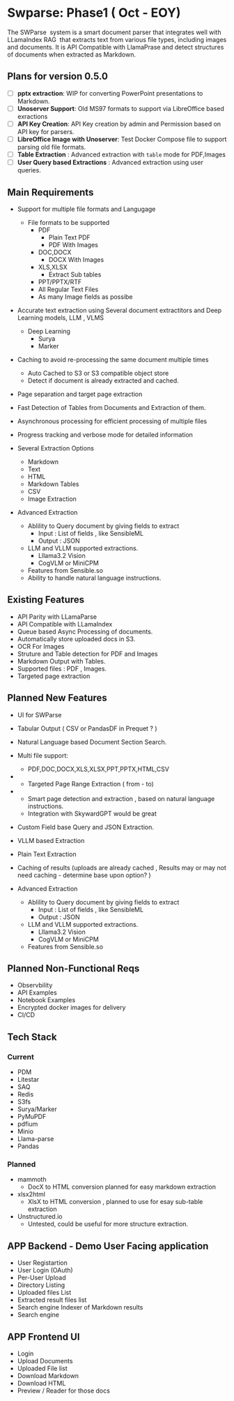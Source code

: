 # Swparse: Phase1 ( Oct - EOY)

The SWParse  system is a smart document parser that integrates well with LLamaIndex RAG  that extracts text from various file types, including images and documents. It is API Compatible with LlamaPrase and detect structures of documents when extracted as Markdown.

## Plans for version 0.5.0

- [ ] **pptx extraction**: WIP for converting PowerPoint presentations to Markdown.
- [ ] **Unoserver Support**:  Old MS97 formats to support via LibreOffice based exractions
- [ ] **API Key Creation**: API Key creation by admin and Permission based on API key for parsers.
- [ ] **LibreOffice Image with Unoserver**: Test Docker Compose file to support parsing old file formats.
- [ ] **Table Extraction** : Advanced extraction with `table` mode for PDF,Images
- [ ] **User Query based Extractions** : Advanced extraction using user queries.

## Main Requirements

- Support for multiple file formats and Langugage
  - File formats to be supported
    - PDF
      - Plain Text PDF
      - PDF With Images
    - DOC,DOCX
      - DOCX With Images
    - XLS,XLSX
      - Extract Sub tables
    - PPT/PPTX/RTF
    - All Regular Text Files
    - As many Image fields as possibe

- Accurate text extraction using Several document extractitors and Deep Learning models, LLM , VLMS
  - Deep Learning
    - Surya
    - Marker
- Caching to avoid re-processing the same document multiple times
  - Auto Cached to S3 or S3 compatible object store
  - Detect if document is already extracted and cached.
- Page separation and target page extraction
- Fast Detection of Tables from Documents and Extraction of them.
- Asynchronous processing for efficient processing of multiple files
- Progress tracking and verbose mode for detailed information
- Several Extraction Options
  - Markdown
  - Text
  - HTML
  - Markdown Tables
  - CSV
  - Image Extraction
- Advanced Extraction
  - Ablility to Query document by giving fields to extract
    - Input : List of fields , like SensibleML
    - Output : JSON
  - LLM and VLLM supported extractions.
    - Lllama3.2 Vision
    - CogVLM or MiniCPM
  - Features from Sensible.so
  - Ability to handle natural language instructions.

## Existing Features

- API Parity with LLamaParse
- API Compatible with LLamaIndex
- Queue based Async Processing of documents.
- Automatically store uploaded docs in S3.
- OCR For Images
- Struture and Table detection for PDF and Images
- Markdown Output with Tables.
- Supported files : PDF , Images.
- Targeted page extraction

## Planned New Features

- UI for SWParse
- Tabular Output ( CSV or PandasDF in Prequet ? )
- Natural Language based Document Section Search.
- Multi file support:
  - PDF,DOC,DOCX,XLS,XLSX,PPT,PPTX,HTML,CSV
- - Targeted Page Range Extraction ( from - to)
- - Smart page detection and extraction , based on natural language instructions.
  - Integration with SkywardGPT would be great
- Custom Field base Query and JSON Extraction.
- VLLM based Extraction
- Plain Text Extraction
- Caching of results (uploads are already cached , Results may or may not need caching - determine base upon option? )

- Advanced Extraction
  - Ablility to Query document by giving fields to extract
    - Input : List of fields , like SensibleML
    - Output : JSON
  - LLM and VLLM supported extractions.
    - Lllama3.2 Vision
    - CogVLM or MiniCPM
  - Features from Sensible.so

## Planned Non-Functional Reqs

- Observbility
- API Examples
- Notebook Examples
- Encrypted docker images for delivery
- CI/CD

## Tech Stack

### Current

- PDM
- Litestar
- SAQ
- Redis
- S3fs
- Surya/Marker
- PyMuPDF
- pdfium
- Minio
- Llama-parse
- Pandas

### Planned

- mammoth
  - DocX to HTML conversion planned for easy markdown extraction
- xlsx2html
  - XlsX to HTML conversion , planned to use for esay sub-table extraction
- Unstructured.io
  - Untested, could be useful for more structure extraction.

## APP Backend - Demo User Facing application

- User Registartion
- User Login (OAuth)
- Per-User Upload
- Directory Listing
- Uploaded files List
- Extracted result files list
- Search engine Indexer of Markdown results
- Search engine

## APP Frontend UI

- Login
- Upload Documents
- Uploaded File list
- Download Markdown
- Download HTML
- Preview / Reader for those docs
